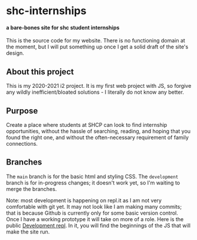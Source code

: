# shc-internships
#### a bare-bones site for shc student internships
This is the source code for my website. There is no functioning domain at the moment, but I will put something up once I get a solid draft of the site's design.

## About this project
This is my 2020-2021 i2 project. It is my first web project with JS, so forgive any wildly inefficient/bloated solutions - I literally do not know any better. 

## Purpose
Create a place where students at SHCP can look to find internship opportunities, without the hassle of searching, reading, and hoping that you found the right one, and without the often-necessary requirement of family connections. 

## Branches
The `main` branch is for the basic html and styling CSS. The `development` branch is for in-progress changes; it doesn't work yet, so I'm waiting to merge the branches.

Note: most development is happening on repl.it as I am not very comfortable with git yet. It may not look like I am making many commits; that is because Github is currently only for some basic version control. Once I have a working prototype it will take on more of a role. Here is the public [Development repl](https://repl.it/@logan0graves/Checkbox-Bar-Testing#script.js). In it, you will find the beginnings of the JS that will make the site run.

